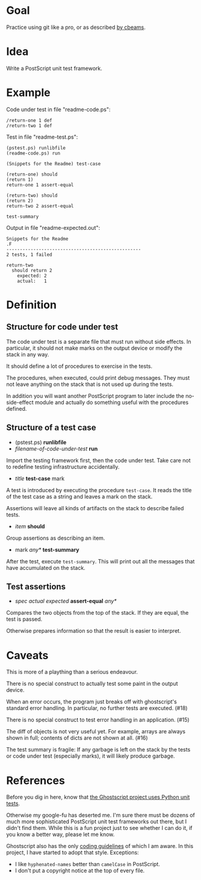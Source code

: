 Goal
====

Practice using git like a pro, or as described
[by cbeams](http://chris.beams.io/posts/git-commit/).


Idea
====

Write a PostScript unit test framework.


Example
=======

Code under test in file "readme-code.ps":

    /return-one 1 def
    /return-two 1 def

Test in file "readme-test.ps":

    (pstest.ps) runlibfile
    (readme-code.ps) run

    (Snippets for the Readme) test-case

    (return-one) should
    (return 1)
    return-one 1 assert-equal

    (return-two) should
    (return 2)
    return-two 2 assert-equal

    test-summary

Output in file "readme-expected.out":

    Snippets for the Readme
    .F
    --------------------------------------------------
    2 tests, 1 failed

    return-two
      should return 2
        expected: 2
        actual:   1


Definition
==========

Structure for code under test
-----------------------------

The code under test is a separate file that must run without side effects.
In particular, it should not make marks on the output device or modify
the stack in any way.

It should define a lot of procedures to exercise in the tests.

The procedures, when executed, could print debug messages.  They must
not leave anything on the stack that is not used up during the tests.

In addition you will want another PostScript program to later include
the no-side-effect module and actually do something useful with the
procedures defined.

Structure of a test case
------------------------

 * (pstest.ps) **runlibfile**
 * _filename-of-code-under-test_ **run**

Import the testing framework first, then the code under test.  Take
care not to redefine testing infrastructure accidentally.

 * _title_ **test-case** mark

A test is introduced by executing the procedure `test-case`. It reads
the title of the test case as a string and leaves a mark on the stack.

Assertions will leave all kinds of artifacts on the stack to describe
failed tests.

 * _item_ **should**

Group assertions as describing an item.

 * mark _any*_ **test-summary**

After the test, execute `test-summary`. This will print out all the
messages that have accumulated on the stack.

Test assertions
---------------

 * _spec actual expected_ **assert-equal** _any*_

Compares the two objects from the top of the stack.
If they are equal, the test is passed.

Otherwise prepares information so that the result is easier to
interpret.



Caveats
=======

This is more of a plaything than a serious endeavour.

There is no special construct to actually test some paint in the
output device.

When an error occurs, the program just breaks off with ghostscript's
standard error handling.  In particular, no further tests are
executed. (#18)

There is no special construct to test error handling in an
application. (#15)

The diff of objects is not very useful yet. For example, arrays are
always shown in full; contents of dicts are not shown at all. (#16)

The test summary is fragile: If any garbage is left on the stack by
the tests or code under test (especially marks), it will likely
produce garbage.


References
==========

Before you dig in here, know that [the Ghostscript project uses Python
unit tests](http://pages.cs.wisc.edu/~ghost/doc/AFPL/8.00/Testing.htm).

Otherwise my google-fu has deserted me.  I'm sure there must be dozens
of much more sophisticated PostScript unit test frameworks out there,
but I didn't find them.  While this is a fun project just to see
whether I can do it, if you know a better way, please let me know.

Ghostscript also has the only [coding
guidelines](http://www.ghostscript.com/doc/current/Ps-style.htm) of
which I am aware.  In this project, I have started to adopt that
style. Exceptions:

* I like `hyphenated-names` better than `camelCase` in PostScript.
* I don't put a copyright notice at the top of every file.
